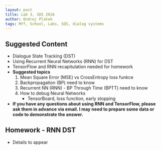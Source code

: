 ```yaml
---
layout: post
title: Lab 3, SDS 2016
author: Ondrej Platek
tags: Mff, School, Labs, SDS, dialog systems 
---
```


## Suggested Content

- Dialogue State Tracking (DST)
- Using Recurrent Neural Networks (RNN) for DST 
- TensorFlow and RNN recapitulation needed for homework
- **Suggested topics**
    1. Mean Square Error (MSE) vs CrossEntropy loss funkce
    2. Backpropagation (BP) need to know
    3. Recurrent NN (RNN) - BP Through Time (BPTT) need to know
    4. How to debug Neural Networks
        - TensorBoard, loss function, early stopping
- **If you have any questions about using RNN and TensorFlow, please ask them in advance via email. I may need to prepare some data or code to demonstrate the answer.**

## Homework - RNN DST 
- Details to appear

